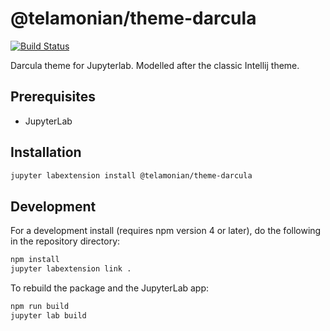 # @telamonian/theme-darcula

[![Build Status](https://travis-ci.org/telamonian/theme-darcula.svg?branch=master)](https://travis-ci.org/telamonian/theme-darcula)

Darcula theme for Jupyterlab. Modelled after the classic Intellij theme.

## Prerequisites

* JupyterLab

## Installation

```bash
jupyter labextension install @telamonian/theme-darcula
```

## Development

For a development install (requires npm version 4 or later), do the following in the repository directory:

```bash
npm install
jupyter labextension link .
```

To rebuild the package and the JupyterLab app:

```bash
npm run build
jupyter lab build
```
